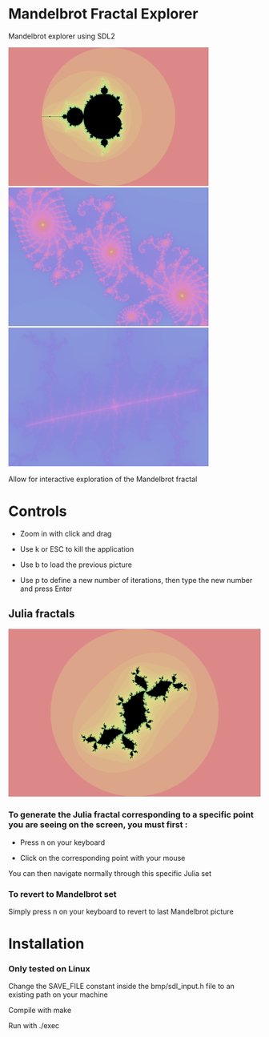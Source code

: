 # Mandelbrot Fractal Explorer

Mandelbrot explorer using SDL2

<img src="https://github.com/ejlly/Mandelbrot_Fractal_Explorer/blob/main/captures/Capture_2.png" width="400" height="277"/><img src="https://github.com/ejlly/Mandelbrot_Fractal_Explorer/blob/main/captures/Capture_3.png" width="400" height="277"/><img src="https://github.com/ejlly/Mandelbrot_Fractal_Explorer/blob/main/captures/Capture_4.png" width="400" height="277"/>

Allow for interactive exploration of the Mandelbrot fractal

# Controls

- Zoom in with click and drag

- Use k or ESC to kill the application

- Use b to load the previous picture

- Use p to define a new number of iterations, then type the new number and press Enter

## Julia fractals

![](https://github.com/ejlly/Mandelbrot_Fractal_Explorer/blob/main/captures/Capture_5.png)

### To generate the Julia fractal corresponding to a specific point you are seeing on the screen, you must first :

- Press n on your keyboard

- Click on the corresponding point with your mouse

You can then navigate normally through this specific Julia set

### To revert to Mandelbrot set

Simply press n on your keyboard to revert to last Mandelbrot picture

# Installation

### Only tested on Linux

Change the SAVE_FILE constant inside the bmp/sdl_input.h file to an existing path on your machine

Compile with make

Run with ./exec
